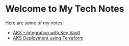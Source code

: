 # Welcome to My Tech Notes

Here are some of my notes:

- [AKS - Integration with Key Vault](AKS/Integration_with_keyvault/)
- [AKS Deployment using Terraform](Terraform/AKS_Deploy_Terraform/)